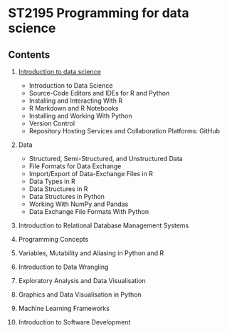 # ST2195 Programming for data science

## Contents

1. [Introduction to data science](https://github.com/stevenkhwun/ST2195/blob/main/Handouts/ST2195%20Block%2001a_VLE.pdf)
    * Introduction to Data Science
    * Source-Code Editors and IDEs for R and Python
    * Installing and Interacting With R
    * R Markdown and R Notebooks
    * Installing and Working With Python
    * Version Control
    * Repository Hosting Services and Collaboration Platforms: GitHub  
  
2. Data
    * Structured, Semi-Structured, and Unstructured Data
    * File Formats for Data Exchange
    * Import/Export of Data-Exchange Files in R
    * Data Types in R
    * Data Structures in R
    * Data Structures in Python
    * Working With NumPy and Pandas
    * Data Exchange File Formats With Python

3. Introduction to Relational Database Management Systems

4. Programming Concepts

5. Variables, Mutability and Aliasing in Python and R

6. Introduction to Data Wrangling

7. Exploratory Analysis and Data Visualisation

8. Graphics and Data Visualisation in Python

9. Machine Learning Frameworks

10. Introduction to Software Development
